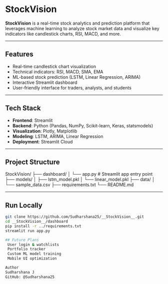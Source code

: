 # __StockVision__


**StockVision** is a real-time stock analytics and prediction platform that leverages machine learning to analyze stock market data and visualize key indicators like candlestick charts, RSI, MACD, and more.

---

##  Features

-  Real-time candlestick chart visualization
-  Technical indicators: RSI, MACD, SMA, EMA
-  ML-based stock prediction (LSTM, Linear Regression, ARIMA)
-  Interactive Streamlit dashboard
-  User-friendly interface for traders, analysts, and students

---

##  Tech Stack

- **Frontend**: Streamlit
- **Backend**: Python (Pandas, NumPy, Scikit-learn, Keras, statsmodels)
- **Visualization**: Plotly, Matplotlib
- **Modeling**: LSTM, ARIMA, Linear Regression
- **Deployment**: Streamlit Cloud

---

##  Project Structure
StockVision/
├── dashboard/
│ └── app.py # Streamlit app entry point
├── models/
│ ├── lstm_model.pkl
│ └── linear_model.pkl
├── data/
│ └── sample_data.csv
├── requirements.txt
└── README.md


---

##  Run Locally

```bash
git clone https://github.com/Sudharshana25/__StockVision__.git
cd __StockVision__/dashboard
pip install -r ../requirements.txt
streamlit run app.py

## Future Plans
 User login & watchlists
 Portfolio tracker
 Custom ML model training
 Mobile UI optimization

Author
Sudharshana J
GitHub: @Sudharshana25
